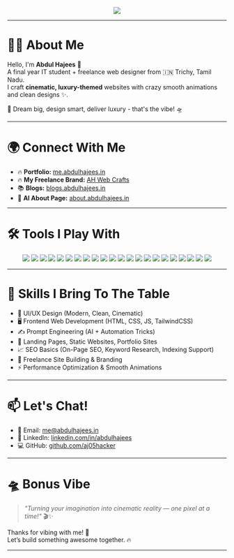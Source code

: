 <!-- Banner / GIF header -->
<p align="center">
  <img src="https://readme-typing-svg.herokuapp.com?font=Fira+Code&size=25&duration=3000&pause=1000&color=222222&center=true&vCenter=true&width=440&lines=Vanakkam%2C+I'm+Abdul+Hajees+%F0%9F%91%8B;B.Tech+graduate+%F0%9F%92%BB;Designer+%2B+Prompt+Engineer+%F0%9F%92%8E;Freelancer+%7C+Tech+Explorer+%F0%9F%9A%80" />
</p>

---

# 🧑‍💻 About Me
Hello, I'm **Abdul Hajees** 👋  
A final year IT student + freelance web designer from 🇮🇳 Trichy, Tamil Nadu.  
I craft **cinematic, luxury-themed** websites with crazy smooth animations and clean designs ✨.  
  
🚀 Dream big, design smart, deliver luxury - that's the vibe! 🛸

---

# 🌍 Connect With Me

- 🔥 **Portfolio:** [me.abdulhajees.in](https://me.abdulhajees.in)
- 🔥 **My Freelance Brand:** [AH Web Crafts ](https://ahwebcrafts.abdulhajees.in)
- 📚 **Blogs:** [blogs.abdulhajees.in](https://blogs.abdulhajees.in)
- 🤖 **AI About Page:** [about.abdulhajees.in](https://about.abdulhajees.in)

---

# 🛠️ Tools I Play With

<div align="center">

<div align="center">

<!-- Core Web Tech -->
<img src="https://img.shields.io/badge/-HTML5-E34F26?style=for-the-badge&logo=html5&logoColor=white"/>
<img src="https://img.shields.io/badge/-CSS3-1572B6?style=for-the-badge&logo=css3"/>
<img src="https://img.shields.io/badge/-JavaScript-F7DF1E?style=for-the-badge&logo=javascript&logoColor=black"/>
<img src="https://img.shields.io/badge/-TailwindCSS-38B2AC?style=for-the-badge&logo=tailwind-css&logoColor=white"/>

<!-- Tools -->
<img src="https://img.shields.io/badge/-Figma-FF7262?style=for-the-badge&logo=figma&logoColor=white"/>
<img src="https://img.shields.io/badge/-Canva-00C4CC?style=for-the-badge&logo=canva&logoColor=white"/>
<img src="https://img.shields.io/badge/-VSCode-007ACC?style=for-the-badge&logo=visualstudiocode&logoColor=white"/>
<img src="https://img.shields.io/badge/-GitHub-181717?style=for-the-badge&logo=github&logoColor=white"/>
<img src="https://img.shields.io/badge/-FormSubmit-00BFA6?style=for-the-badge&logo=maildotru&logoColor=white"/>

<!-- Programming & Backend -->
<img src="https://img.shields.io/badge/-Python-3776AB?style=for-the-badge&logo=python&logoColor=white"/>
<img src="https://img.shields.io/badge/-Markdown-000000?style=for-the-badge&logo=markdown&logoColor=white"/>

<!-- SEO & Search Console -->
<img src="https://img.shields.io/badge/-Google%20Search%20Console-4285F4?style=for-the-badge&logo=google&logoColor=white"/>
<img src="https://img.shields.io/badge/-Google%20Analytics-F9AB00?style=for-the-badge&logo=googleanalytics&logoColor=white"/>
<img src="https://img.shields.io/badge/-Bing%20Webmaster-008373?style=for-the-badge&logo=bing&logoColor=white"/>

<!-- OS & Terminal Stuff -->
<img src="https://img.shields.io/badge/-Linux-FCC624?style=for-the-badge&logo=linux&logoColor=black"/>
<img src="https://img.shields.io/badge/-Ubuntu-E95420?style=for-the-badge&logo=ubuntu&logoColor=white"/>
<img src="https://img.shields.io/badge/-Kali%20Linux-557C94?style=for-the-badge&logo=kalilinux&logoColor=white"/>
<img src="https://img.shields.io/badge/-ZSH-89e051?style=for-the-badge&logo=gnu-bash&logoColor=white"/>

<!-- AI & LLM Tools -->
<img src="https://img.shields.io/badge/-ChatGPT-10a37f?style=for-the-badge&logo=openai&logoColor=white"/>
<img src="https://img.shields.io/badge/-Prompt%20Engineering-5E17EB?style=for-the-badge&logo=fastapi&logoColor=white"/>
<img src="https://img.shields.io/badge/-Gemini-8B3DFF?style=for-the-badge&logo=google&logoColor=white"/>
<img src="https://img.shields.io/badge/-Claude-121212?style=for-the-badge&logo=anthropic&logoColor=white"/>

</div>


</div>

---

# 💬 Skills I Bring To The Table

- 🎨 UI/UX Design (Modern, Clean, Cinematic)
- 🖥️ Frontend Web Development (HTML, CSS, JS, TailwindCSS)
- ✍️ Prompt Engineering (AI + Automation Tricks)
- 🚀 Landing Pages, Static Websites, Portfolio Sites
- 📈 SEO Basics (On-Page SEO, Keyword Research, Indexing Support)
- 🎯 Freelance Site Building & Branding
- ⚡ Performance Optimization & Smooth Animations

---

# 📫 Let's Chat!

- 📧 Email: [me@abdulhajees.in](mailto:me@abdulhajees.in)
- 💼 LinkedIn: [linkedin.com/in/abdulhajees](https://linkedin.com/in/abdulhajees)
- 💻 GitHub: [github.com/aj05hacker](https://github.com/aj05hacker)

---

# 🛸 Bonus Vibe

> *"Turning your imagination into cinematic reality — one pixel at a time!"* 🎬✨  

Thanks for vibing with me! 🚀  
Let’s build something awesome together. 🔥

---
